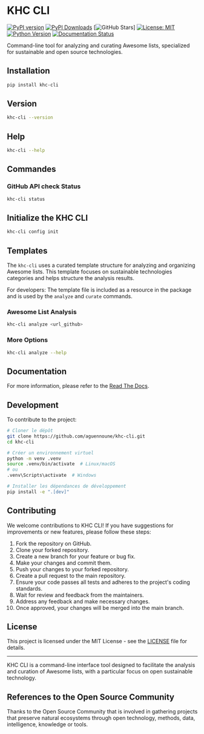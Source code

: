 # KHC CLI

[![PyPI version](https://img.shields.io/pypi/v/khc-cli.svg)](https://pypi.org/project/khc-cli/)
[![PyPI Downloads](https://img.shields.io/pypi/dm/khc-cli.svg)](https://pypi.org/project/khc-cli/)
[![GitHub Stars](https://img.shields.io/github/stars/Krypto-Hashers-Community/khc-cli.svg?style=social)]
[![License: MIT](https://img.shields.io/badge/License-MIT-yellow.svg)](https://opensource.org/licenses/MIT)
[![Python Version](https://img.shields.io/pypi/pyversions/khc-cli.svg)](https://pypi.org/project/khc-cli/)
[![Documentation Status](https://readthedocs.org/projects/khc-cli/badge/?version=latest)](https://khc-cli.readthedocs.io/en/latest/?badge=latest)

Command-line tool for analyzing and curating Awesome lists, specialized for sustainable and open source technologies.

## Installation

```bash
pip install khc-cli
```

## Version

```bash
khc-cli --version
```
## Help

```bash
khc-cli --help
```
## Commandes

### GitHub API check Status

```bash
khc-cli status
```

## Initialize the KHC CLI

```bash
khc-cli config init
```

## Templates

The `khc-cli` uses a curated template structure for analyzing and organizing Awesome lists. 
This template focuses on sustainable technologies categories and helps structure the analysis results.

For developers: The template file is included as a resource in the package and is used by the 
`analyze` and `curate` commands.

### Awesome List Analysis

```bash
khc-cli analyze <url_github>
```

### More Options

```bash
khc-cli analyze --help
```

## Documentation
For more information, please refer to the [Read The Docs](https://khc-cli.readthedocs.io/en/latest/).

## Development

To contribute to the project:

```bash
# Cloner le dépôt
git clone https://github.com/aguennoune/khc-cli.git
cd khc-cli

# Créer un environnement virtuel
python -m venv .venv
source .venv/bin/activate  # Linux/macOS
# ou
.venv\Scripts\activate  # Windows

# Installer les dépendances de développement
pip install -e ".[dev]"
```

## Contributing
We welcome contributions to KHC CLI! If you have suggestions for improvements or new features, please follow these steps:

1. Fork the repository on GitHub.
2. Clone your forked repository.
3. Create a new branch for your feature or bug fix.
4. Make your changes and commit them.
5. Push your changes to your forked repository.
6. Create a pull request to the main repository.
7. Ensure your code passes all tests and adheres to the project's coding standards.
8. Wait for review and feedback from the maintainers.
9. Address any feedback and make necessary changes.
10. Once approved, your changes will be merged into the main branch.


## License
This project is licensed under the MIT License - see the [LICENSE](LICENSE) file for details.

---

KHC CLI is a command-line interface tool designed to facilitate the analysis and curation of Awesome lists, with a particular focus on open sustainable technology.

## References to the Open Source Community

Thanks to the Open Source Community that is involved in gathering projects that preserve natural ecosystems through open technology, methods, data, intelligence, knowledge or tools.

